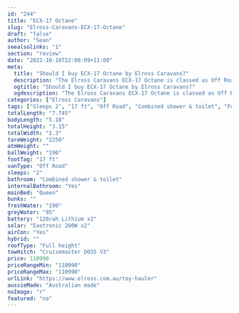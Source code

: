 ```yaml
---
id: "244"
title: "ECX-17 Octane"
slug: "Elross-Caravans-ECX-17-Octane"
draft: "false"
author: "Sean"
seealsolinks: "1"
section: "review"
date: "2022-10-10T22:00:09+11:00"
meta:
  title: "Should I buy ECX-17 Octane by Elross Caravans?"
  description: "The Elross Caravans ECX-17 Octane is classed as Off Road, and sleeps 2 people. It is Australian made and comes in at 17 ft. It generally has Combined shower & toilet."
  ogtitle: "Should I buy ECX-17 Octane by Elross Caravans?"
  ogdescription: "The Elross Caravans ECX-17 Octane is classed as Off Road, and sleeps 2 people. It is Australian made and comes in at 17 ft. It generally has Combined shower & toilet."
categories: ["Elross Caravans"]
tags: ["Sleeps 2", "17 ft", "Off Road", "Combined shower & toilet", "Full height", "Over 100k", "Australian made"]
totalLength: "7.745"
bodyLength: "5.18"
totalHeight: "3.15"
totalWidth: "2.3"
tareWeight: "2250"
atmWeight: ""
ballWeight: "190"
footTag: "17 ft"
vanType: "Off Road"
sleeps: "2"
bathroom: "Combined shower & toilet"
internalBathroom: "Yes"
mainBed: "Queen"
bunks: ""
freshWater: "190"
greyWater: "95"
battery: "120/ah Lithium x2"
solar: "Exotronic 200W x2"
airCon: "Yes"
hybrid: ""
roofType: "Full height"
towHitch: "Cruisemaster DO35 V3"
price: 110990
priceRangeMin: "110990"
priceRangeMax: "110990"
urlLink: "https://www.elross.com.au/toy-hauler"
aussieMade: "Australian made"
noImage: "r"
featured: "no"
---
```

